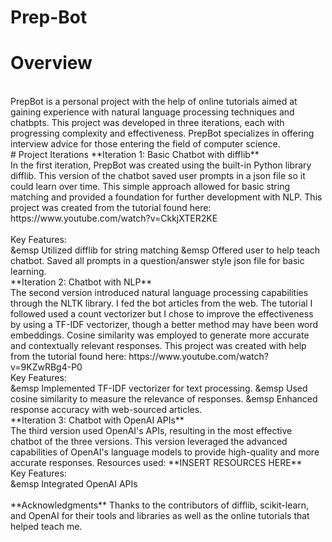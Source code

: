 # Prep-Bot
# Overview 
<br/>
PrepBot is a personal project with the help of online tutorials aimed at gaining experience  with natural language processing techniques and chatbpts. This project was developed in three iterations, each with progressing complexity and effectiveness. PrepBot specializes in offering interview advice for those entering the field of computer science. <br/>
# Project Iterations 
**Iteration 1: Basic Chatbot with difflib** <br/>
In the first iteration, PrepBot was created using the built-in Python library difflib. This version of the chatbot saved user prompts in a json file so it could learn over time. This simple approach allowed for basic string matching and provided a foundation for further development with NLP. This project was created from the tutorial found here: https://www.youtube.com/watch?v=CkkjXTER2KE <br/>
<br/>
Key Features: <br/>
&emsp Utilized difflib for string matching 
&emsp Offered user to help teach chatbot. Saved all prompts in a question/answer style json file for basic learning. <br/>
**Iteration 2: Chatbot with NLP** <br/>
The second version introduced natural language processing capabilities through the NLTK library. I fed the bot articles from the web. The tutorial I followed used a count vectorizer but I chose to improve the effectiveness by using a TF-IDF vectorizer, though a better method may have been word embeddings. Cosine similarity was employed to generate more accurate and contextually relevant responses. This project was created with help from the tutorial found here: https://www.youtube.com/watch?v=9KZwRBg4-P0 <br/>
Key Features: <br/>
&emsp Implemented TF-IDF vectorizer for text processing.
&emsp Used cosine similarity to measure the relevance of responses.
&emsp Enhanced response accuracy with web-sourced articles. <br/>
**Iteration 3: Chatbot with OpenAI APIs** <br/>
The third version used OpenAI's APIs, resulting in the most effective chatbot of the three versions. This version leveraged the advanced capabilities of OpenAI's language models to provide high-quality and more accurate responses. Resources used: **INSERT RESOURCES HERE** <br/>
Key Features: <br/>
&emsp Integrated OpenAI APIs <br/>
<br/>
**Acknowledgments**
Thanks to the contributors of difflib, scikit-learn, and OpenAI for their tools and libraries as well as the online tutorials that helped teach me. 





